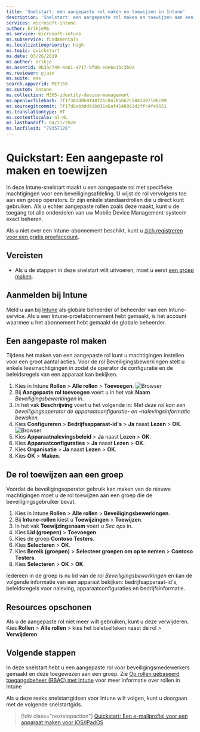 ```yaml
---
title: 'Snelstart: een aangepaste rol maken en toewijzen in Intune'
description: 'Snelstart: een aangepaste rol maken en toewijzen aan een externe apparaatbeheerder.'
services: microsoft-intune
author: ErikjeMS
ms.service: microsoft-intune
ms.subservice: fundamentals
ms.localizationpriority: high
ms.topic: quickstart
ms.date: 03/26/2019
ms.author: erikje
ms.assetid: 0b3ac749-4a61-4717-bf08-e0e6a15c3b0a
ms.reviewer: pjain
ms.suite: ems
search.appverid: MET150
ms.custom: intune
ms.collection: M365-identity-device-management
ms.openlocfilehash: 7f1f381d0b9f48f26c84785bb7c50434971d6c89
ms.sourcegitcommit: 7f17d6eb9dd41b031a6af4148863d2ffc4f49551
ms.translationtype: HT
ms.contentlocale: nl-NL
ms.lasthandoff: 04/21/2020
ms.locfileid: "79357126"
---
```

# <a name="quickstart-create-and-assign-a-custom-role"></a>Quickstart: Een aangepaste rol maken en toewijzen

In deze Intune-snelstart maakt u een aangepaste rol met specifieke machtigingen voor een beveiligingsafdeling. U wijst de rol vervolgens toe aan een groep operators. Er zijn enkele standaardrollen die u direct kunt gebruiken. Als u echter aangepaste rollen zoals deze maakt, kunt u de toegang tot alle onderdelen van uw Mobile Device Management-systeem exact beheren.

Als u niet over een Intune-abonnement beschikt, kunt u [zich registreren voor een gratis proefaccount](free-trial-sign-up.md).

## <a name="prerequisites"></a>Vereisten

- Als u de stappen in deze snelstart wilt uitvoeren, moet u eerst [een groep maken](quickstart-create-group.md).

## <a name="sign-in-to-intune"></a>Aanmelden bij Intune

Meld u aan bij [Intune](https://aka.ms/intuneportal) als globale beheerder of beheerder van een Intune-service. Als u een Intune-proefabonnement hebt gemaakt, is het account waarmee u het abonnement hebt gemaakt de globale beheerder.

## <a name="create-a-custom-role"></a>Een aangepaste rol maken

Tijdens het maken van een aangepaste rol kunt u machtigingen instellen voor een groot aantal acties. Voor de rol Beveiligingsbewerkingen stelt u enkele leesmachtigingen in zodat de operator de configuratie en de beleidsregels van een apparaat kan bekijken.

1. Kies in Intune **Rollen** > **Alle rollen** > **Toevoegen**.
![Browser](./media/quickstart-create-custom-role/add-custom-role.png)
2. Bij **Aangepaste rol toevoegen** voert u in het vak **Naam** *Beveiligingsbewerkingen* in.
3. In het vak **Beschrijving** voert u het volgende in: *Met deze rol kan een beveiligingsoperator de apparaatconfiguratie- en -nalevingsinformatie bewaken.*
4. Kies **Configureren** > **Bedrijfsapparaat-id's** > **Ja** naast **Lezen** > **OK**.
![Browser](./media/quickstart-create-custom-role/corp-device-id-read.png)
5. Kies **Apparaatnalevingsbeleid** > **Ja** naast **Lezen** > **OK**.
6. Kies **Apparaatconfiguraties** > **Ja** naast **Lezen** > **OK**.
7. Kies **Organisatie** > **Ja** naast **Lezen** > **OK**.
8. Kies **OK** > **Maken**.

## <a name="assign-the-role-to-a-group"></a>De rol toewijzen aan een groep

Voordat de beveiligingsoperator gebruik kan maken van de nieuwe machtigingen moet u de rol toewijzen aan een groep die de beveiligingsgebruiker bevat.

1. Kies in Intune **Rollen** > **Alle rollen** > **Beveiligingsbewerkingen**.
2. Bij **Intune-rollen** kiest u **Toewijzingen** > **Toewijzen**.
3. In het vak **Toewijzingsnaam** voert u *Sec ops* in.
4. Kies **Lid (groepen)**  > **Toevoegen**.
5. Kies de groep **Contoso Testers**.
6. Kies **Selecteren** > **OK**.
7. Kies **Bereik (groepen)**  > **Selecteer groepen om op te nemen** > **Contoso Testers**.
8. Kies **Selecteren** > **OK** > **OK**.

Iedereen in de groep is nu lid van de rol *Beveiligingsbewerkingen* en kan de volgende informatie van een apparaat bekijken: bedrijfsapparaat-id's, beleidsregels voor naleving, apparaatconfiguraties en bedrijfsinformatie.

## <a name="clean-up-resources"></a>Resources opschonen

Als u de aangepaste rol niet meer wilt gebruiken, kunt u deze verwijderen. Kies **Rollen** > **Alle rollen** > kies het beletselteken naast de rol > **Verwijderen**.

## <a name="next-steps"></a>Volgende stappen

In deze snelstart hebt u een aangepaste rol voor beveiligingsmedewerkers gemaakt en deze toegewezen aan een groep. Zie [Op rollen gebaseerd toegangsbeheer (RBAC) met Intune](role-based-access-control.md) voor meer informatie over rollen in Intune

Als u deze reeks snelstartgidsen voor Intune wilt volgen, kunt u doorgaan met de volgende snelstartgids.

> [!div class="nextstepaction"]
> [Quickstart: Een e-mailprofiel voor een apparaat maken voor iOS/iPadOS](../configuration/quickstart-email-profile.md)

